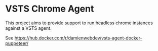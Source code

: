 # VSTS Chrome Agent

This project aims to provide support to run headless chrome instances against a VSTS agent.

See https://hub.docker.com/r/damienwebdev/vsts-agent-docker-puppeteer/
